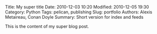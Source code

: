 Title: My super title
Date: 2010-12-03 10:20
Modified: 2010-12-05 19:30
Category: Python
Tags: pelican, publishing
Slug: portfolio
Authors: Alexis Metaireau, Conan Doyle
Summary: Short version for index and feeds

This is the content of my super blog post.


